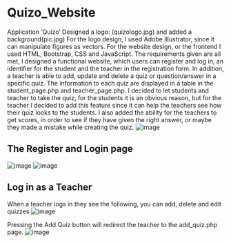# Quizo_Website
Application ‘Quizo’
Designed a logo: (quizologo.jpg) and added a background(pic.jpg) 
For the logo design, I used Adobe Illustrator, since it can manipulate figures as vectors. For the website design, or the frontend I used HTML,
Bootstrap, CSS and JavaScript. The requirements given are all met, I designed a functional website, which users can register and log in, an 
identifier for the student and the teacher in the registration form. In addition, a teacher is able to add, update and delete a quiz or 
question/answer in a specific quiz. The information to each quiz are displayed in a table in the student_page.php and teacher_page.php. I decided
to let students and teacher to take the quiz, for the students it is an obvious reason, but for the teacher I decided to add this feature since
it can help the teachers see how their quiz looks to the students. I also added the ability for the teachers to get scores, in order to see if they
have given the right answer, or maybe they made a mistake while creating the quiz.
![image](https://user-images.githubusercontent.com/57834329/121889842-fdbf9600-cd19-11eb-969d-737aa8828a39.png)
## The Register and Login page
![image](https://user-images.githubusercontent.com/57834329/121889931-16c84700-cd1a-11eb-98c1-e10d44166ab5.png)
![image](https://user-images.githubusercontent.com/57834329/121890071-3bbcba00-cd1a-11eb-8e63-581ba99ae32f.png)
## Log in as a Teacher
When a teacher logs in they see the following, you can add, delete and edit quizzes
![image](https://user-images.githubusercontent.com/57834329/121890178-57c05b80-cd1a-11eb-8aa2-e71638e85b74.png)

Pressing the Add Quiz button will redirect the teacher to the add_quiz.php page.
![image](https://user-images.githubusercontent.com/57834329/121890377-8e967180-cd1a-11eb-8632-38055301a921.png)
